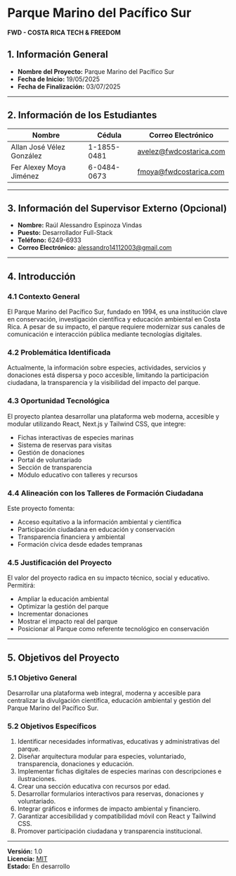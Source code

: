 # Parque Marino del Pacífico Sur  
**FWD - COSTA RICA TECH & FREEDOM**

## 1. Información General

- **Nombre del Proyecto:** Parque Marino del Pacífico Sur  
- **Fecha de Inicio:** 19/05/2025  
- **Fecha de Finalización:** 03/07/2025  

---

## 2. Información de los Estudiantes

| Nombre                        | Cédula        | Correo Electrónico                  |
|-----------------------------|---------------|-------------------------------------|
| Allan José Vélez González   | 1-1855-0481   | avelez@fwdcostarica.com            |
| Fer Alexey Moya Jiménez     | 6-0484-0673   | fmoya@fwdcostarica.com             |

---

## 3. Información del Supervisor Externo (Opcional)

- **Nombre:** Raúl Alessandro Espinoza Vindas  
- **Puesto:** Desarrollador Full-Stack  
- **Teléfono:** 6249-6933  
- **Correo Electrónico:** alessandro14112003@gmail.com  

---

## 4. Introducción

### 4.1 Contexto General
El Parque Marino del Pacífico Sur, fundado en 1994, es una institución clave en conservación, investigación científica y educación ambiental en Costa Rica. A pesar de su impacto, el parque requiere modernizar sus canales de comunicación e interacción pública mediante tecnologías digitales.

### 4.2 Problemática Identificada
Actualmente, la información sobre especies, actividades, servicios y donaciones está dispersa y poco accesible, limitando la participación ciudadana, la transparencia y la visibilidad del impacto del parque.

### 4.3 Oportunidad Tecnológica
El proyecto plantea desarrollar una plataforma web moderna, accesible y modular utilizando React, Next.js y Tailwind CSS, que integre:

- Fichas interactivas de especies marinas  
- Sistema de reservas para visitas  
- Gestión de donaciones  
- Portal de voluntariado  
- Sección de transparencia  
- Módulo educativo con talleres y recursos  

### 4.4 Alineación con los Talleres de Formación Ciudadana
Este proyecto fomenta:

- Acceso equitativo a la información ambiental y científica  
- Participación ciudadana en educación y conservación  
- Transparencia financiera y ambiental  
- Formación cívica desde edades tempranas  

### 4.5 Justificación del Proyecto
El valor del proyecto radica en su impacto técnico, social y educativo. Permitirá:

- Ampliar la educación ambiental  
- Optimizar la gestión del parque  
- Incrementar donaciones  
- Mostrar el impacto real del parque  
- Posicionar al Parque como referente tecnológico en conservación  

---

## 5. Objetivos del Proyecto

### 5.1 Objetivo General
Desarrollar una plataforma web integral, moderna y accesible para centralizar la divulgación científica, educación ambiental y gestión del Parque Marino del Pacífico Sur.

### 5.2 Objetivos Específicos

1. Identificar necesidades informativas, educativas y administrativas del parque.  
2. Diseñar arquitectura modular para especies, voluntariado, transparencia, donaciones y educación.  
3. Implementar fichas digitales de especies marinas con descripciones e ilustraciones.  
4. Crear una sección educativa con recursos por edad.  
5. Desarrollar formularios interactivos para reservas, donaciones y voluntariado.  
6. Integrar gráficos e informes de impacto ambiental y financiero.  
7. Garantizar accesibilidad y compatibilidad móvil con React y Tailwind CSS.  
8. Promover participación ciudadana y transparencia institucional.

---

**Versión:** 1.0  
**Licencia:** [MIT](https://opensource.org/licenses/MIT)  
**Estado:** En desarrollo